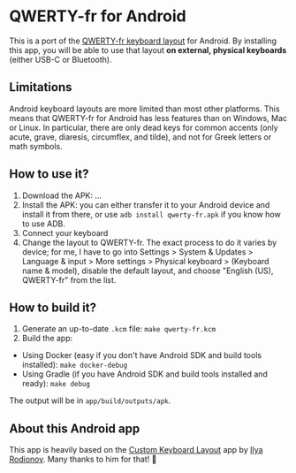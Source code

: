 # QWERTY-fr for Android

This is a port of the [QWERTY-fr keyboard layout](https://github.com/qwerty-fr/qwerty-fr) for Android. By installing this app, you will be able to use that layout **on external, physical keyboards** (either USB-C or Bluetooth).

## Limitations

Android keyboard layouts are more limited than most other platforms. This means that QWERTY-fr for Android has less features than on Windows, Mac or Linux. In particular, there are only dead keys for common accents (only acute, grave, diaresis, circumflex, and tilde), and not for Greek letters or math symbols.

## How to use it?

1. Download the APK: ...
2. Install the APK: you can either transfer it to your Android device and install it from there, or use `adb install qwerty-fr.apk` if you know how to use ADB.
3. Connect your keyboard
4. Change the layout to QWERTY-fr. The exact process to do it varies by device; for me, I have to go into Settings > System & Updates > Language & input > More settings > Physical keyboard > (Keyboard name & model), disable the default layout, and choose "English (US), QWERTY-fr" from the list.

## How to build it?

1. Generate an up-to-date `.kcm` file: `make qwerty-fr.kcm`
2. Build the app:
  - Using Docker (easy if you don't have Android SDK and build tools installed): `make docker-debug`
  - Using Gradle (if you have Android SDK and build tools installed and ready): `make debug`

The output will be in `app/build/outputs/apk`.

## About this Android app

This app is heavily based on the [Custom Keyboard Layout](https://github.com/ris58h/custom-keyboard-layout/) app by [Ilya Rodionov](https://github.com/ris58h). Many thanks to him for that! 🙏
